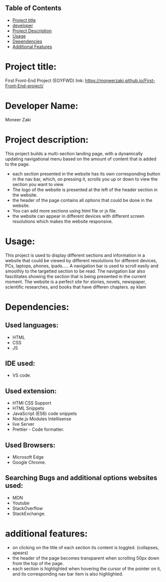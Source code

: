 ## Table of Contents
<ul>
    <li><a href="#protitle">Project title</a></li>
    <li><a href="#devname">developer</a></li>
    <li><a href="#prodesc"> Project Description</a></li>
    <li><a href="#usage"> Usage </a></li>
    <li><a href="#dependencies"> Dependencies </a></li>
    <li><a href="#addfeatures"> Additional Features </a></li>
</ul>


<a id='protitle'></a>


# Project title: 
First Front-End Project (EGYFWD)
link: https://moneerzaki.github.io/First-Front-End-project/



<a id='devname'></a>

# Developer Name: 
Moneer Zaki



<a id='prodesc'></a>

# Project description: 
This project builds a multi-section landing page, with a dynamically updating navigational menu based on the amount of content that is added to the page.
- each section presented in the website has its own corresponding button in the nav bar, which, on pressing it, scrolls you up or down to view the section you want to view. 
- The logo of the website is presented at the left of the header section in the website. 
- the header of the page contains all options that could be done in the website. 
- You can add more sections using html file or js file. 
- the website can appear in different devices with different screen resolutions which makes the website responsive. 


<a id='usage'></a>

# Usage: 
This project is used to display different sections and information in a website that could be viewed by different resolutions for different devices, PCs, laptops, phones, ipads..... A navigation bar is used to scroll easily and smoothly to the targetted section to be read. The navigation bar also fascilitates showing the section that is being presented in the current moment. The website is a perfect site for stories, novels, newspaper, scientific researches, and books that have differen chapters. 
ay klam 

<a id=''></a>

# Dependencies: 
## Used languages: 
- HTML
- CSS
- JS

## IDE used: 
- VS code. 

## Used extension: 
- HTMl CSS Support
- HTML Snippets
- JavaScript (ES6) code snippets
- Node.js Modules Intellisense
- live Server
- Prettier - Code formatter.

## Used Browsers: 
- Microsoft Edge
- Google Chrome. 
    
## Searching Bugs and additional options websites used: 
- MDN
- Youtube
- StackOverflow
- StackExchange.
    

<a id='addfeatures'></a>

# additional features: 
- on clicking on the title of each section its content is toggled. (collapses, apears)
- the header of the page becomes transparent when scrolling 50px down from the top of the page. 
- each section is highlighted when hovering the cursor of the pointer on it, and its corresponding nav bar item is also highlighted. 
